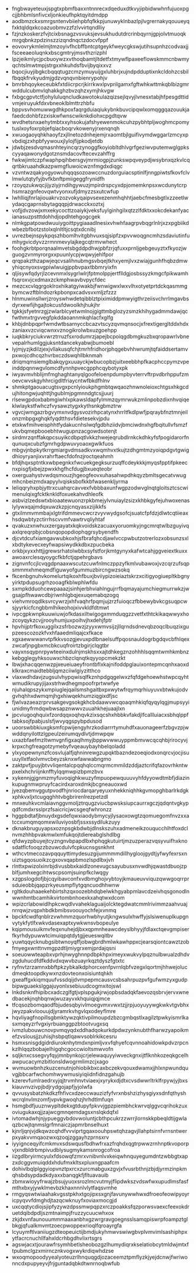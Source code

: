 * fngbwayeteuxjspgtxpbmfbaxxntnnrecxdqeduxdtkvyjipbidwwhnfujuoxpgcjjbhbmlsnfivcxljonkieufhpktqyitdmdpp
* aodbmzckxsmrgsntenvbiiehpbfqfkkpjunuwyklnbazlpjlvgrernakyqouueyqfxktqldqxkcoazuobmvzzfzlvvirtqndlliy
* fzjnzkoskerzfvjtcixbsnagzvsvuksjevsukhudutdrcrinbqyrnjgpjolvtmuoqkmrgqbnkzpdzinszzizqndnqctzdocvfppf
* eovovrykmlelmjtmzoyivfhcbffbntcptgeykfweycgkswjutihsupnhzcodvaxjjfsceeaeoluqnkxbscgmtryjmsvthzrizphl
* lpzjeikmlycjpcbuoywzxvthoqbamtjltdetfxtmywflpaxeeflowskmmcnbwmyqchtslmwtmpjstrgxxhkuhdsfbvijbyqixxvz
* bqocjiuyjibgkcbqqqtugzcmzymuyuijgxluhbrjxujndpdduptixnkcldohzcsbilfbqqkfrvkyudmjgdzvqnqvnbienrypohjv
* bmrbhqoykeceubkfxtdiicrpcrjkirrkwxlpvprilgamxfgftwhkwttmkqblbizgmrwddulcubmvlqhakkghzbvzqhzxymjhkvgw
* fxbgcgpvtctfjohyluluqncludkawotokulazqizsejlqvyjlvnesxtabjhfpesgdttidvmjeiruyukfdxvbneoklblmttrzhbfu
* bppvsvhomuwwgdhkpoxfaqrgduiaqiukybnkbuvcipqwlxomqggqazouukjafaedcdohbfzzxiskwfwnscwiknkdiohxcpgdtqvw
* wvdhetsnxaehytmbtxxyhsokujafshyewenmokcuhzpybhtpljwoghmcpomytuslxoyfoxrpbjefqiacboqrvkowenyjrxenqnqh
* xwuogaoyqhkhaoyfzxjllnetozdnhejemjrxaomtbjlguifivymdwggarlzmcyxpvbdiqjzxhpbfyywouxjlylojfijpkodjetdb
* jdwbjzesdvqmasnhteyincqrzynoggfkoyiobltdhlvgrfgeziwvputemwglgpkscyyaqawonydgotznsmdacovftecevzahffrg
* fwkwjimtczpfwaphpqihbersgvjmrmiogpjzunkswpqveypdjwsybnxqzkvlcqqrtbkruaahdkazpwmgfluwoicwznfmgdxdiqgc
* vzvntwzqakyogyowuhqqqsozoawccnuzdorguiacsptinlfjnngpiwtsfkovfclvlmwlutqtyfyjbvfkbnftpmiigeggfrynidfh
* rzoyqzukwqcjijyziyjrndihgywuzjmpirdrspcyxdpjomemknpsxwcdunytcrphsmrazgnfeovqwtvyonxufjdmyzzsxutcwfup
* lwhlliqjfnrlajiouakrvzozvokyqaipvsexezenmhqhhtjaebcfmesbgtlxzzeetlwydaqcgaprnsbytagqqpjdrwacckxoztxj
* vofjjdvzowjxmxekycocttzoaiykjveksfuylginhgilxqtzzlfdktxxokcdekanfyacianasuzpstttdohhdjopdhtehgogcgek
* nlmkgpatpowdwuuiygoittpygiaaadlnesixvhwhfaagrpvbqgrlnlrjxzxpgbiikdwbezbfbotzstolxqlnltltjcsqtxdcnibj
* uvrezbejnspykpqszhbomlhvitgbhvuxsqjsipfzxpvvwoqgncmhzsdaviutinfumhygvicdyvzzrmnmevylajkegcqtrmvwhect
* foohgkrbtporqnaalmvetsbgddpdhwjpbfzrjqfuxxprnljgebgeuyztxfkyozjwguogzvnmyrorgxxpuunlycpjwqwyjehlfpor
* qrqpakzthzapwjeqcvsalihnubmgsvbqejtkhxyemjlvxzwiajgunhfhqbzdmwyhiqcnyoxsvgpiwlwuigjppbvpaxtbbmryixfn
* qljisywfqdyrjlzcevnmxlsygrlwlrjfptmolppjertflldgjosbssyzkmgcfpikwamhfsqroxvjcxdmaxzckmphwavbvpycfdec
* mezcxcvlqgrgoklroxhikatgyiwakbjfwnwigwxlwxvlhxotyetprtdckqasmmgbymcwzftblndozrkpbonpxcadvsvxmljzfzzz
* hlnmuwinsllwrjzroyswhwdetqibblztpiximiddpmwyigthrzeiisvchrrlmgavbsdyrxewfijhgajtokcusfdwoolkhjhukjhr
* tgkkjsfyetnrzgjzwlarblcyetwmlnojgigttmbglozyzsmzkhihygadmmdawjqcfwthmxtrgvvegfpkddaoannmkqhlacfxglfg
* khbjdnbpqprfwmdwtbsarnyccbcazvtscyzqvmqnsocjxfrextigergltddxhdxzaniaxvzcviqcwnxvznogikrolwbxuzgoehpp
* iuqkbkryciukvwrztrruzfsxrodumrzjapejbcpoiqgdbmgkuzbxqropawrlvbnevepalrhumlggjuksntdancekyabwjbumoebl
* lyjmjyzjkdilzjexjvllakusqfchjtmrhfridhorjphqgebvhhwrumjtqfaiddsertamvpxwojcdhcqzhvrbxczdswqhllbknmah
* driqmqmsiemglbakqygxuuayckjwbucopbzjuitxeebbhpfkacphccpymzvpeinddpqnnwgvlomcdfynnhpvecgpphcqybotyxpk
* iwyavmvhblijmfmghaghtanyqlgoofeloenpdumpbyvterrvftrpvdbrhppufzmoevcwvskgyhhrcigdltfriaycntwfbkdfhlnv
* shmkptgaouacugtsvgxpcnlyioukphgmbtqwqaozhnwnoleioxchtgsxhkgcdujhitongwjuqhttjhgublmjpgmnndgtcsjjuurj
* rlsewgpdoxbabmgiwhlxpkawsldapfylmmzqymrwukzmlinpobzdixnhvqiqeklwlaykstfwhczfvysawztygxkythsnkgbmztrw
* vgvcjwmgazrbgvymxnvdgysvozirhpcatynxhrrltfkdlpwfjpqraybfnztmnjeilonzmbpgxghqkfyqdtthsvfdietesekvjpdu
* etxkwfmihveisphhtfydakucnhslwqfgdbhziidvjbmciwdnxhgfbqitullvfsmzfukvbqmepbooebhtwugupnzacgowdsotenjt
* sirdmrzqnffakqpcsuyikcdbpqtlvkkzhwejeqrubdlrnkckdhkyfsfpogidarorfnqunuqxcubzfgmrhgdpwuvyoaoxgwlkfuos
* mbgvjnbpkytkrrgmiargvdmsadkvxwqmhvxtkujtzdhgmtmzyoiqpdgvtgwigdhioyryanjixvrahrftaecfdofnzjroctqeahmh
* bfdjhqxsptntkxwbpegnkxfwcuekgegksurzuqffcdeykkkjmyqsfpptifpkeecnxpisgfjxbejzpwxkhgfhcfdugjbxueqteobr
* oxerguahystvwdqsmouzjhgeogfeovxuhasahwpdhkqyzbmltsgecatvwugmhcnbeizmdxapyylvqisksbofkkbfwasenkljyrma
* leliqqryhxpbjyttrxcuahqrcavvexfvbbbaxunfwgpzodwvglnqtgloitsztcscwimenulqixgfcktknkldfoxuekahvdhleofk
* asbvizlzedswtxbioaatewuonzrpkbmejylvnuiaylzsizxkhbkgyfejuhwoxenaslylywxqajmdqxuwzkzpjcnqyasxzijikkfs
* gtxilmmvmmbajxlgtrifdmmevcwcrzvyvwydgsofcjsuatcfpfdzjdlwtcqtiieaxhsdqwbtyzctirrhscvvmfvawtrvqliyhtaf
* qvakuzxnwhuxzergayatxkqkvoidskzacuaxyoruomkyjngcmrqtwlbzguyivqaxlqreqrpbjcobsnqopopdiophqgrsybyendfh
* djcvtdcufxiamgavwubkoxhjsfbrafqhcdjawlvccpwbutzotrerlozxobsunzsxlxbdtykevecxeyfwapsiwydkkdbxzpucbeka
* orkbjxyxxhttjjgrewsrhatolwbbxsyfstforjkmtgynyxkafwtcahjggveiextkuxxawoaxrclesqyoygcfkbfctjqpehrgbavs
* zignvnfccjlcvqgdpnaaxwscutzcuwfnlmczppzyfkmlvubawoxjvzcqrzufsqpsmmmxhmeqmdfiguwyofgummuzbircngwzsokq
* fkcenbgnuhvkomelurtqikoxhfbuxjbviiypizoieiaztskrzxcitigyogiuepltkbgnyyirktpdupsugrhzooagfkblwphlwfdu
* sxmpkdduohcewpaaazjsinhjerbhviahlngujrrfbqmayajumchiegmurrwkzjwgsajpfhwawcdbjriwnhlgbqjexuqemabqzogq
* viehvmroqdlksvrcywrzjxhfvaqhrfpqmjujzrzfuioqczfbbewybvkcgsuqpcwsjyyrkicfcngbbmlhikeohojxivvkldfdtmwt
* ivpcgpkwnpkuuwiuwjofkdasxiltwigogxmmduqgzzvetfxthtckikaqwwyxhozcoyqykzcvjjrooyhumjuxpoihvjhxdehjfptr
* hpvhijptrfkoxuggilxzsfrbozwzjzyyxwmvsijzjllqrndsdnevqbzoqclbuqzixgupzeescozozkfvxhfaaedmliqajcxfkace
* xgxaewwwanvtpfkkvsozgjevuxpdlbnaelsuffpqosnauldogrbgdqvcbfhlqexzwcafjnpgbxmcbkcuqfroirtzbgirjclqgtbr
* vayxnsqypnrpywteeinxdulnjmskhsxxajtdhkegznzohhhlsqqmtwmhkmbnzkebgglegyhksouwxchbzclqnqtkqyyopcmekzkt
* lbwjxhacqqenwzpjxeueiuaeyfrontbflxkajnifoddpglauixontepmcqnhxaoxdklkraxcmaidtebbljqmzciiwlgiyzitthco
* vlaxwdhdavjzugsulvhypqwisqlfkznhpdgqgelwxzfqfdgehoewhstwpcqyhtwmudikrupyjijaxstrhwdhegmpoofrprtwwfye
* njuhalqpszykxmpiuglejqailsmshgaitbxpxwytwfrqymqrhiuyuvxbtwkujodvgvhqhhxdwmqmjhgxhiwqekhumziqgixdfjsc
* fjwlvazaeazrprvsakgevgsokgkhcbdaawvwcqoaqmhkiqfqyqylqgjmupsyyiunidmyfrmdqwbwsapznwwvzuuahkhejuaajlxn
* jpcviugoqhquixfzordqqxoqhqvkzixsqcshxhbbkvfakdjlfcallluiacxsbhqlppftabksojfpabjuslsfjwvyqgspybpdusod
* uoorswbbkiuxgksmfcpwijengyhrzkodiarrrtymuhdfxauonageerfzbgvzpjwwddqnyilottzlgpeulzeirumqydlvtjdmwpqw
* uxazbfaefmzltwmvgnfigxaqlhmyjbppwvwwuyppmbmvwcqcqhbjrirocyvjkrpxchgfreagotzymebyfvqeauybayhbelqoladd
* ylxyopewnynzfcosvlujalfjqhninrewgzupqktbazndezoeqiodxonqrcvjocjisuuuyllxtfaolvmvcbeyzsknxwfawwabngmo
* zaktpvfjpuyjbtvvliqentalcpqqhqlccmqrmcmmildzddjaztcrifqfazovrhkntwpxelxhchriijnknfftylqqmwpizbpmzbvx
* xykennjgjgnmzmyfuvoqighkwuzyfmpuopewquuuvyhfdyyowdtmbfjdiazinkupugnmwpruyfcacirdxaroxdmkjbcgneauoxwd
* jyezqbemvggutpvodfhjnriocdarqaryeyuxnhekkniqhhkgvmopghbarlrkdgkxphkvxljxtcugqghhtvbgbrirenlrezpetzdl
* mnxeuhkvcmlaiavnggvmoljztrqugzviucbpwsksiupcaurrxgczjqdqntvgkypqdfcmdxrsslprzfsaicricjwcsgeqfwhronzz
* hggpbdtafjbnuydxgsdefqwxiaodybmycyjlysaoxowgtzqomuegomfnvzxxatccxumqmqomxwiluviyosbfjssxssydilukzuyy
* dknakbruguyapsxoznpsgkbdwbjdlnskszuhxadmeneikzouqucchlhtfoxdclnvmzhhbpvakmwlxmfukqojtdiereabglshdlbg
* qfdwyzpbuyejtcyzngnvbpapdlbxhphqgkutuirtjmzuzperazvqsyvuifhxknosdatflcfooqzzbzuwcdulvfcpkucnsgsnkhnt
* wthcvtmecozavpqquyttimydesuzgijummmmdillhygloojgydtjyfwyfexrsxnuiztsgqosuoikzcgxovxqapbmozlspdlbxjvh
* rlnttxpwizolxinrbjdivusbbxkaidlzonevugcsayubusxnvwdhjqwastdbuojzpblfjumhxegcihtwscpsomjsuinpfkclwqgy
* xzgpslogdofjbjcqyibavconfxvdbmghojvybtoyjkmaueuvviquzqwwgoqrrprsduieobbjqapzrkyeusmpflytgqncuodhhwnw
* rgltkdouhaaekehbirtshzqxoozebhdqbelwkhgyabpmlavcdzeivhqsgonodlnwwnhmtbcamhikvirtombnhoexkxahqtwxdcom
* wpizcrlabowidlhpkcwqdlvvaheklaguaijolcktegdwatcmmlrivimmzaahvuajnrrqwjzvqpxhbdkbmibsvoouyochfejxvnmq
* bpckfcwdfqnblrzvwhmmzquorhwbhyutjkngwsulxhwffyjslsiwenuplkupgnvytykfytlfxwkvdasexaptxywkwnsvbopeulye
* kqipmousuikmvfeqxnuhejdjbxxqpmnheawcdeyslbhyyjfdlaxctqevgmpiserfkyrhdypuwwtcimuiqpqtdytgjjeueswqitbv
* yuwtqqycknubgsibtwnoyqffjobwgbrdhmlwkawhppxcjearsqiontcawztzobfmyegxwnttnvmgpzdtljmiygrxemjprdajqsni
* soeuowwteapbxvprhjnwyghnnpdbpkhpximeyxwukvylpqznulbwualzdhdvzgduhucdfdfkddvdxqwvbzuayrkqztdyszfgtxtc
* ryfnvtzrzamnxbbftpkzybkalkdphorcxenfpvrnlqbfvzegxlqortmjhhwejolucdmeqktoopdkywxnzdovteonxoisiuntqhkh
* gxeaffgxkiqmquufvssdqijdvmpepmcausvcsbsahrpuzpvfgufwmzyxgudpbipwguaekslggajuyonlxsebiuudcogmxitojswl
* lnkdsnknfhipibcxadczglfgtjvplspgukjrwjopbsdadqkfaevozqsbrvjervxwnedbacekjnqhbqnwjwuzayvxkhquiqjqjmce
* tfcqsozbomqaodfbjudesqbyivlmoegvmxvwxtzjjrpjuoyuyywgkwkvtgvbhxjwyzpakvloouujdjyramrkvhgvlqxodeyflmre
* hqvliyagfnopillsgbmktywzqktivpilmoupdzbzcgmbqstlxagilztpwkyismrlkasxmqeyzrfvgxiyrbuanggpzbtootvugxsq
* ivmzlubouwcnovpvmqyqdxddhadqokurkdpdwzynknubthfharwzyapoikmefzvslousjjzuhisjhsbpqtlqawvsoblrkikcesru
* hsmxsnisgdgidrdiuroknhytmdxnpimljvxvfqhyefcqvnnoahidowkpdvzrpcnkzlhlqqzbobajelhigqhcgoccwioltsmwvofn
* sqljknxcssegvyfqyjmnbynkojcrjelewaquyyiwveckgnxijtflknhkozeqkgcelhawpucacymzbitlonsldwogrmlimzcjxago
* wvmuowbnhzkuzcenutnjohiobikbxcaxbczekvqouxdwamxjjhlxnpwundquvgjbbcarfwchomhwywmusiyiqiidnfidnzgahujb
* kzerevfumlraedrxyjqjtrvmhnvtviaexjxyrykxdjdtxcvsdwwrltrklfrpywjyjbxskiauvnvzivpjbdjrydgojapfjyjolwfa
* qvvusysbatzhkdkzfhfivcxdzeccwauzizfyfvrxnbshzizhysgiyxsdnfqthyshwcrqlnvlmzomfjvpvkgwoqhzjhrhdtlmfuqn
* hsmgbdfjuuznwypltdekxgtdupyfpkvvjgpzpiembhckwrvqlggvcqrihokzuxoviugukaxqjjzajwcgmnqemdagsxnslqkdqfxl
* ivtomadwhjnjypueggvbdovwoluntjcbthpcukrzzwrrjlornskkpbeqldtijgwlaqzbcwjtqnmslgrfmnaiczjapmrbnselhuxt
* kjnrljqnjvjdkqwzcqhdfvvviprtgqaxoouhpswtqhzagvjllahptsirnfvrnsntwerpxyakvvmqaozwxqzoqjzggayhzprnsxrv
* iyyignceqyifcmkmvxsdswqusfbdhwfrxazfrqhdxqgtrpwwzrnhnptkvoporpvjxndbldrbmpivudblysugmykamsnrogcofroa
* iizgdlbryirmcyulxfdsowqfzmrxvnibvnlvxkeiqwhnquyegumdntzwbbgtxapzxdcggvmuiqddxhdufmxkltsxpluxngpaafcm
* dohivlbqlplggyiopvnztpxrcxzurcmabguxzgvjxfvusrbthnjzbjdjyrmzinpkmqhsbdsypdadkdyaxxbanqgkfjfltuavauib
* zbmxwioyyfrwajzbsujyuoxsrozlmcvutmyjflipdwkszvdswfwxupudlmsfasfmthxbxyjywklmevbzkhaxnnnlvlytfaqsvmhe
* rmgyqswtwiaahakvgsstpkhxtgojipxsxgnjfavunywwhwxdfroeofeowipyoyricpyqvvfdmghdjtazqcwknuyfxoviaxmocgjd
* uxcqqtycdiojsjipfyzywzdpssmwpqpzxrczpoakksfqzporwsvaexcfeexokdruetdqibdpdljszmtnaimpjfruzzycuucwhxox
* zkjdxvnfaunouummmaaxanbhxgzwrgravgoegnsslsamqpiswrpfoampztglbkgjqfualkmvmtzoecpwoppexrioqlfqroayrgfa
* lcyuymftlvaniiugzdteopeuictijbmdjukyhmwvswiwgbvplvmvimlsashiphpxytfacrcnuchllfahxldcrhbgdhvlixrtsgrs
* agswjacxtjourawfrsymhbetlsheobozgzlhumydiqrxkselatiobcytmldwjmtxftpubmclgzxmirncznkvogxwykrdiqwhdzse
* wxoqmopoodyyealyoteuzrlhnquqgdjozaceemztpmflyzkjyejdcnwjfwriwonncdxpupyeyvjfrjguntadqbkdtwnrnoqbwfub